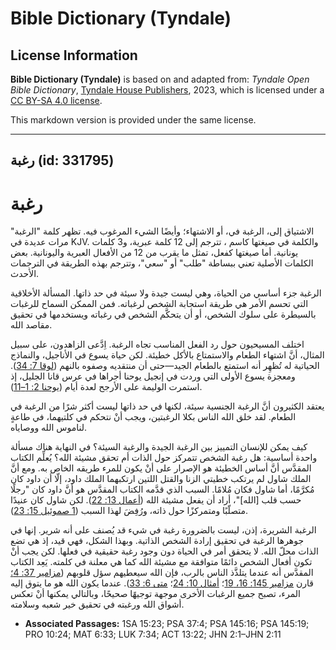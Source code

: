 # Bible Dictionary (Tyndale)

## License Information

**Bible Dictionary (Tyndale)** is based on and adapted from: _Tyndale Open Bible Dictionary_, [Tyndale House Publishers](https://tyndaleopenresources.com/), 2023, which is licensed under a [CC BY-SA 4.0 license](https://creativecommons.org/licenses/by-sa/4.0/legalcode.en).

This markdown version is provided under the same license.



--------------------------------

## رغبة (id: 331795)

رغبة
====

الاشتياق إلى، الرغبة في، أو الاشتهاء؛ وأيضًا الشيء المرغوب فيه. تظهر كلمة "الرغبة" مرات عديدة في KJV. والكلمة في صيغتها كاسم ، تترجم إلى 12 كلمة عبرية، و3 كلمات يونانية. أما صيغتها كفعل، تمثل ما يقرب من 12 من الأفعال العبرية واليونانية. بعض الكلمات الأصلية تعني ببساطة "طلب" أو "سعي"، وتترجم بهذه الطريقة في الترجمات الأحدث.

الرغبة جزء أساسي من الحياة، وهي ليست جيدة ولا سيئة في حد ذاتها. المسألة الأخلاقية التي تحسم الأمر هي طريقة استجابة الشخص لرغباته. فمن الممكن السماح للرغبات بالسيطرة على سلوك الشخص، أو أن يتحكَّم الشخص في رغباته ويستخدمها في تحقيق مقاصد الله.

اختلف المسيحيون حول رد الفعل المناسب تجاه الرغبة. اِدَّعى الزاهدون، على سبيل المثال، أنَّ اشتهاء الطعام والاستمتاع بالأكل خطيئة. لكن حياة يسوع في الأناجيل، والنماذج الحياتية له تُظهِر أنه استمتع بالطعام الجيد—حتى أن منتقديه وصفوه بالنهم ([لوقا 7: 34](https://ref.ly/Luke7:34)). ومعجزة يسوع الأولى التي وردت في إنجيل يوحنا أجراها في عرس قانا الجليل، إذ استمرت الوليمة على الأرجح لعدة أيام ([يوحنا 2: 1–11](https://ref.ly/John2:1-John2:11)).

يعتقد الكثيرون أنَّ الرغبة الجنسية سيئة، لكنها في حد ذاتها ليست أكثر شرًا من الرغبة في الطعام. لقد خلق الله الناس بكلا الرغبتين، ويجب أنْ نتحكم في كلتيهما، في طاعةٍ لناموس الله ووصاياه.

كيف يمكن للإنسان التمييز بين الرغبة الجيدة والرغبة السيئة؟ في النهاية هناك مسألة واحدة أساسية: هل رغبة الشخص تتمركز حول الذات أم تحقق مشيئة الله؟ يُعلِّم الكتاب المقدَّس أنَّ أساس الخطيئة هو الإصرار على أنْ يكون للمرء طريقه الخاص به. ومع أنَّ الملك شاول لم يرتكب خطيتي الزنا والقتل اللتين ارتكبهما الملك داود، إلّا أن داود كان مُكرَّمًا، أما شاول فكان مُلامًا. السبب الذي قدَّمه الكتاب المقدَّس هو أنَّ داود كان "رجلًا حسب قلب \[الله]"، أراد أن يفعل مشيئة الله ([أعمال 13: 22](https://ref.ly/Acts13:22)). لكن شاول كان عنيدًا متصلّبًا ومتمركزًا حول ذاته، ورُفِضَ لهذا السبب ([1 صموئيل 15: 23](https://ref.ly/1Sam15:23)).

الرغبة الشريرة، إذن، ليست بالضرورة رغبة في شيء قد يُصنف على أنه شرير. إنها في جوهرها الرغبة في تحقيق إرادة الشخص الذاتية. وبهذا الشكل، فهي قيد، إذ هي تضع الذات محلّ الله. لا يتحقق أمر في الحياة دون وجود رغبة حقيقية في فعلها. لكن يجب أنْ تكون أفعال الشخص دائمًا متوافقة مع مشيئة الله كما هي معلنة في كلمته. يَعِد الكتاب المقدَّس أنه عندما يتلذَّذ الناس بالرب، فإن الله سيعطيهم سؤل قلوبهم ([مزامير 37: 4؛](https://ref.ly/Ps37:4) قارن [مزامير 145: 16، 19](https://ref.ly/Ps145:16)؛ [أمثال 10: 24](https://ref.ly/Prov10:24)؛ [متى 6: 33](https://ref.ly/Matt6:33)). عندما يكون الله هو ما يتوق إليه المرء، تصبح جميع الرغبات الأخرى موجهة توجيهًا صحيحًا، وبالتالي يمكنها أنْ تعكس أشواق الله ورغبته في تحقيق خير شعبه وسلامته.

* **Associated Passages:** 1SA 15:23; PSA 37:4; PSA 145:16; PSA 145:19; PRO 10:24; MAT 6:33; LUK 7:34; ACT 13:22; JHN 2:1–JHN 2:11

